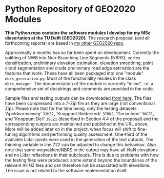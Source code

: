 # Python Repository of GEO2020 Modules

**This Python repo contains the software modules I develop for my MSc dissertation at the TU Delft (GEO2020).**
The research proposal (and all forthcoming reports) are based in [my other GEO2020 repo](https://github.com/kriskenesei/geo2020-tex).

Approximatly a months has so far been spent on development. Currently the splitting of NWB into Non-Branching Line Segments (NBRS),
vertex densification, preliminary elevation estimation, elevation smoothing, point cloud segmentation and crude preliminary road edge estimation are the features that work.
These have all been packaged into one "module" `nbrs_generation.py`. Most of the functionality resides in the class `nbrs_manager`.
The documentation of the module is currently "inline", i.e. a comprehensive set of docstrings and comments are provided in the code.

Sample files and testing outputs can be downloaded [from here](https://1drv.ms/u/s!AphjAMHVq92GmLcydwQP8RAfZKTtqg?e=n2DaR9).
The files have been compressed into a 7-Zip file as they are large (not conventional Zip).
Please note that for the time being, only the testing datasets 'Apeldoornseweg' `32HZ2`, 'Knoppunt Ridderkerk' `37HN2`, 'Gorinchem' `38GZ1`, and 'Knoppunt Deil' `39CZ1` (described in Section 4.4 of the proposal) and the corresponding outputs are maintained and published at the URL above. More will be added later on in the project, when focus will shift to fine-tuning algorithms and performing quality assessment. One-third of the available
Lidar points were used in the generation of the test outputs. The thinning variable in line 722 can be adjusted to change this behaviour.
Also note that some wegvakken/NBRS in the output may have all-NaN elevations and no Lidar reflections in their subclouds. This is due to problems with how the testing files were produced;
some extend beyond the boundaries of the relevant AHN3 tiles and can therefore not be associated with elevations. The issue is not related to the software implementation itself.